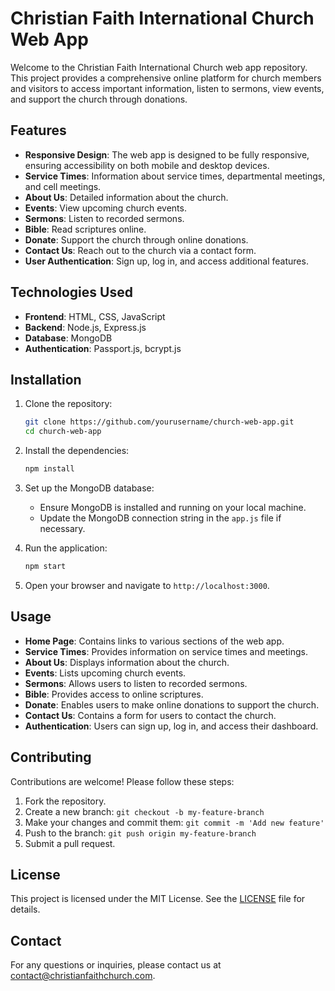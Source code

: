 # Christian Faith International Church Web App

Welcome to the Christian Faith International Church web app repository. This project provides a comprehensive online platform for church members and visitors to access important information, listen to sermons, view events, and support the church through donations.

## Features

- **Responsive Design**: The web app is designed to be fully responsive, ensuring accessibility on both mobile and desktop devices.
- **Service Times**: Information about service times, departmental meetings, and cell meetings.
- **About Us**: Detailed information about the church.
- **Events**: View upcoming church events.
- **Sermons**: Listen to recorded sermons.
- **Bible**: Read scriptures online.
- **Donate**: Support the church through online donations.
- **Contact Us**: Reach out to the church via a contact form.
- **User Authentication**: Sign up, log in, and access additional features.

## Technologies Used

- **Frontend**: HTML, CSS, JavaScript
- **Backend**: Node.js, Express.js
- **Database**: MongoDB
- **Authentication**: Passport.js, bcrypt.js

## Installation

1. Clone the repository:
    ```bash
    git clone https://github.com/yourusername/church-web-app.git
    cd church-web-app
    ```

2. Install the dependencies:
    ```bash
    npm install
    ```

3. Set up the MongoDB database:
    - Ensure MongoDB is installed and running on your local machine.
    - Update the MongoDB connection string in the `app.js` file if necessary.

4. Run the application:
    ```bash
    npm start
    ```

5. Open your browser and navigate to `http://localhost:3000`.

## Usage

- **Home Page**: Contains links to various sections of the web app.
- **Service Times**: Provides information on service times and meetings.
- **About Us**: Displays information about the church.
- **Events**: Lists upcoming church events.
- **Sermons**: Allows users to listen to recorded sermons.
- **Bible**: Provides access to online scriptures.
- **Donate**: Enables users to make online donations to support the church.
- **Contact Us**: Contains a form for users to contact the church.
- **Authentication**: Users can sign up, log in, and access their dashboard.

## Contributing

Contributions are welcome! Please follow these steps:

1. Fork the repository.
2. Create a new branch: `git checkout -b my-feature-branch`
3. Make your changes and commit them: `git commit -m 'Add new feature'`
4. Push to the branch: `git push origin my-feature-branch`
5. Submit a pull request.

## License

This project is licensed under the MIT License. See the [LICENSE](LICENSE) file for details.

## Contact

For any questions or inquiries, please contact us at contact@christianfaithchurch.com.

